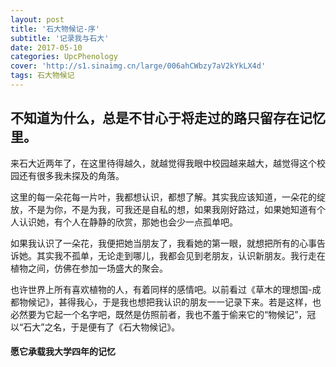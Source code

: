 ```yaml
---
layout: post
title: '石大物候记-序'
subtitle: '记录我与石大'
date: 2017-05-10
categories: UpcPhenology
cover: 'http://s1.sinaimg.cn/large/006ahCWbzy7aV2kYkLX4d'
tags: 石大物候记
---
```


不知道为什么，总是不甘心于将走过的路只留存在记忆里。
---


来石大近两年了，在这里待得越久，就越觉得我眼中校园越来越大，越觉得这个校园还有很多我未探及的角落。


这里的每一朵花每一片叶，我都想认识，都想了解。其实我应该知道，一朵花的绽放，不是为你，不是为我，可我还是自私的想，如果我刚好路过，如果她知道有个人认识她，有个人在静静的欣赏，那她也会少一点孤单吧。


如果我认识了一朵花，我便把她当朋友了，我看她的第一眼，就想把所有的心事告诉她。其实我不孤单，无论走到哪儿，我都会见到老朋友，认识新朋友。我行走在植物之间，仿佛在参加一场盛大的聚会。


也许世界上所有喜欢植物的人，有着同样的感情吧。以前看过《草木的理想国-成都物候记》，甚得我心，于是我也想把我认识的朋友一一记录下来。若是这样，也必然要为它起一个名字吧，既然是仿照前者，我也不羞于偷来它的“物候记”，冠以“石大”之名，于是便有了《石大物候记》。


#### 愿它承载我大学四年的记忆 
